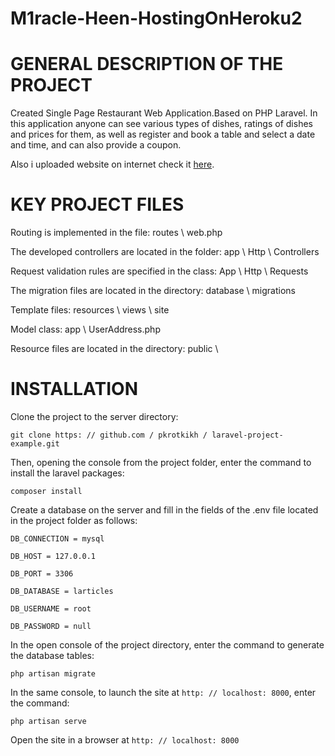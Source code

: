 # M1racle-Heen-HostingOnHeroku2
# GENERAL DESCRIPTION OF THE PROJECT

Created Single Page Restaurant Web Application.Based on PHP Laravel.
In this application anyone can see various types of dishes, ratings of dishes and prices for them, as well as register and book a table and select a date and time, and can also provide a coupon.

Also i uploaded website on internet check it [here](http://hostingonherokuyes.herokuapp.com/).

# KEY PROJECT FILES

Routing is implemented in the file: routes \ web.php

The developed controllers are located in the folder: app \ Http \ Controllers


Request validation rules are specified in the class: App \ Http \ Requests 

The migration files are located in the directory: database \ migrations

Template files: resources \ views \ site

Model class: app \ UserAddress.php

Resource files are located in the directory: public \
# INSTALLATION

Clone the project to the server directory:

`git clone https: // github.com / pkrotkikh / laravel-project-example.git`

Then, opening the console from the project folder, enter the command to install the laravel packages:

`composer install`

Create a database on the server and fill in the fields of the .env file located in the project folder as follows:

`DB_CONNECTION = mysql`

`DB_HOST = 127.0.0.1`

`DB_PORT = 3306`

`DB_DATABASE = larticles`

`DB_USERNAME = root`

`DB_PASSWORD = null`

In the open console of the project directory, enter the command to generate the database tables:

`php artisan migrate`

In the same console, to launch the site at `http: // localhost: 8000`, enter the command:

`php artisan serve`

Open the site in a browser at `http: // localhost: 8000`
